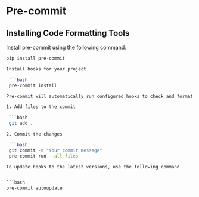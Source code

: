 # Pre-commit

## Installing Code Formatting Tools

Install pre-commit using the following command:

   ```bash
   pip install pre-commit

Install hooks for your project

    ```bash
    pre-commit install

Pre-commit will automatically run configured hooks to check and format the code

1. Add files to the commit

    ```bash
    git add .

2. Commit the changes

    ```bash
    git commit -m "Your commit message"
    pre-commit run --all-files

To update hooks to the latest versions, use the following command


```bash
pre-commit autoupdate
